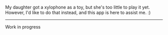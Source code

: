 My daughter got a xylophone as a toy, but she's too little to play it yet. 
However, I'd like to do that instead, and this app is here to assist me. :)

---

Work in progress
